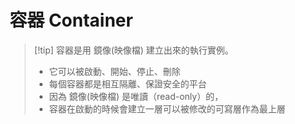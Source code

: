 # 容器 Container

>[!tip]  容器是用 鏡像(映像檔) 建立出來的執行實例。
>	- 它可以被啟動、開始、停止、刪除
>	- 每個容器都是相互隔離、保證安全的平台
>	- 因為  鏡像(映像檔) 是唯讀（read-only）的，
>	- 容器在啟動的時候會建立一層可以被修改的可寫層作為最上層
>	

